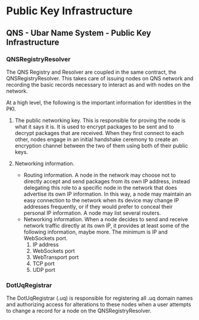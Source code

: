 # Public Key Infrastructure

## QNS - Ubar Name System - Public Key Infrastructure

### QNSRegistryResolver

The QNS Registry and Resolver are coupled in the same contract, the QNSRegistryResolver. This takes care of issuing nodes on QNS network and recording the basic records necessary to interact as and with nodes on the network. 

At a high level, the following is the important information for identities in the PKI.

1. The public networking key. This is responsible for proving the node is what it says it is. It is used to encrypt packages to be sent and to decrypt packages that are received. When they first connect to each other, nodes engage in an initial handshake ceremony to create an encryption channel between the two of them using both of their public keys.

2. Networking information.
    - Routing information. A node in the network may choose not to directly accept and send packages from its own IP address, instead delegating this role to a specific node in the network that does advertise its own IP information. In this way, a node may maintain an easy connection to the network when its device may change IP addresses frequently, or if they would prefer to conceal their personal IP information. A node may list several routers. 
    - Networking information. When a node decides to send and receive network traffic directly at its own IP, it provides at least some of the following information, maybe more. The minimum is IP and WebSockets port.
        1. IP address
        2. WebSockets port
        3. WebTransport port
        4. TCP port
        5. UDP port

### DotUqRegistrar

The DotUqRegistrar (.uq) is responsible for registering all .uq domain names and authorizing access for alterations to these nodes when a user attempts to change a record for a node on the QNSRegistryResolver. 